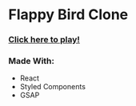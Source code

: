 # Flappy Bird Clone

### [Click here to play!](https://flappy-bird-clone.netlify.com/)

### Made With:

* React
* Styled Components
* GSAP
